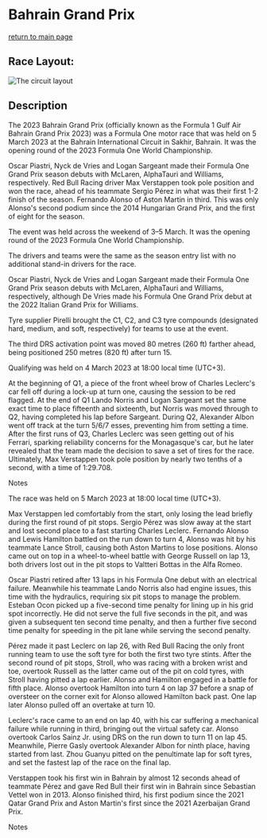 # Bahrain Grand Prix

[return to main page](./index.md)

## Race Layout: 

 ![The circuit layout](https://upload.wikimedia.org/wikipedia/commons/thumb/2/29/Bahrain_International_Circuit--Grand_Prix_Layout.svg/220px-Bahrain_International_Circuit--Grand_Prix_Layout.svg.png)

## Description

 

The 2023 Bahrain Grand Prix (officially known as the Formula 1 Gulf Air Bahrain Grand Prix 2023) was a Formula One motor race that was held on 5 March 2023 at the Bahrain International Circuit in Sakhir, Bahrain. It was the opening round of the 2023 Formula One World Championship. 

Oscar Piastri, Nyck de Vries and Logan Sargeant made their Formula One Grand Prix season debuts with McLaren, AlphaTauri and Williams, respectively. Red Bull Racing driver Max Verstappen took pole position and won the race, ahead of his teammate Sergio Pérez in what was their first 1-2 finish of the season. Fernando Alonso of Aston Martin in third. This was only Alonso's second podium since the 2014 Hungarian Grand Prix, and the first of eight for the season. 

The event was held across the weekend of 3–5 March. It was the opening round of the 2023 Formula One World Championship. 

The drivers and teams were the same as the season entry list with no additional stand-in drivers for the race. 

Oscar Piastri, Nyck de Vries and Logan Sargeant made their Formula One Grand Prix season debuts with McLaren, AlphaTauri and Williams, respectively, although De Vries made his Formula One Grand Prix debut at the 2022 Italian Grand Prix for Williams. 

Tyre supplier Pirelli brought the C1, C2, and C3 tyre compounds (designated hard, medium, and soft, respectively) for teams to use at the event. 

The third DRS activation point was moved 80 metres (260 ft) farther ahead, being positioned 250 metres (820 ft) after turn 15. 

Qualifying was held on 4 March 2023 at 18:00 local time (UTC+3). 

At the beginning of Q1, a piece of the front wheel brow of Charles Leclerc's car fell off during a lock-up at turn one, causing the session to be red flagged. At the end of Q1 Lando Norris and Logan Sargeant set the same exact time to place fifteenth and sixteenth, but Norris was moved through to Q2, having completed his lap before Sargeant. During Q2, Alexander Albon went off track at the turn 5/6/7 esses, preventing him from setting a time. After the first runs of Q3, Charles Leclerc was seen getting out of his Ferrari, sparking reliability concerns for the Monagasque's car, but he later revealed that the team made the decision to save a set of tires for the race. Ultimately, Max Verstappen took pole position by nearly two tenths of a second, with a time of 1:29.708. 

Notes 

The race was held on 5 March 2023 at 18:00 local time (UTC+3). 

Max Verstappen led comfortably from the start, only losing the lead briefly during the first round of pit stops. Sergio Pérez was slow away at the start and lost second place to a fast starting Charles Leclerc. Fernando Alonso and Lewis Hamilton battled on the run down to turn 4, Alonso was hit by his teammate Lance Stroll, causing both Aston Martins to lose positions. Alonso came out on top in a wheel-to-wheel battle with George Russell on lap 13, both drivers lost out in the pit stops to Valtteri Bottas in the Alfa Romeo. 

Oscar Piastri retired after 13 laps in his Formula One debut with an electrical failure. Meanwhile his teammate Lando Norris also had engine issues, this time with the hydraulics, requiring six pit stops to manage the problem. Esteban Ocon picked up a five-second time penalty for lining up in his grid spot incorrectly. He did not serve the full five seconds in the pit, and was given a subsequent ten second time penalty, and then a further five second time penalty for speeding in the pit lane while serving the second penalty. 

Pérez made it past Leclerc on lap 26, with Red Bull Racing the only front running team to use the soft tyre for both the first two tyre stints. After the second round of pit stops, Stroll, who was racing with a broken wrist and toe, overtook Russell as the latter came out of the pit on cold tyres, with Stroll having pitted a lap earlier. Alonso and Hamilton engaged in a battle for fifth place. Alonso overtook Hamilton into turn 4 on lap 37 before a snap of oversteer on the corner exit for Alonso allowed Hamilton back past. One lap later Alonso pulled off an overtake at turn 10. 

Leclerc's race came to an end on lap 40, with his car suffering a mechanical failure while running in third, bringing out the virtual safety car. Alonso overtook Carlos Sainz Jr. using DRS on the run down to turn 11 on lap 45. Meanwhile, Pierre Gasly overtook Alexander Albon for ninth place, having started from last. Zhou Guanyu pitted on the penultimate lap for soft tyres, and set the fastest lap of the race on the final lap. 

Verstappen took his first win in Bahrain by almost 12 seconds ahead of teammate Pérez and gave Red Bull their first win in Bahrain since Sebastian Vettel won in 2013. Alonso finished third, his first podium since the 2021 Qatar Grand Prix and Aston Martin's first since the 2021 Azerbaijan Grand Prix. 

Notes 

 

